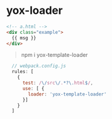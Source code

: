 # yox-loader
```html
<!-- a.html -->
<div class="example">
  {{ msg }}
</div>
```
> npm i yox-template-loader

```js
  // webpack.config.js
  rules: [
    {
      test: /\/src\/.*?\.html$/,
      use: [ {
        loader: 'yox-template-loader'
      }]
    }
  ]
```